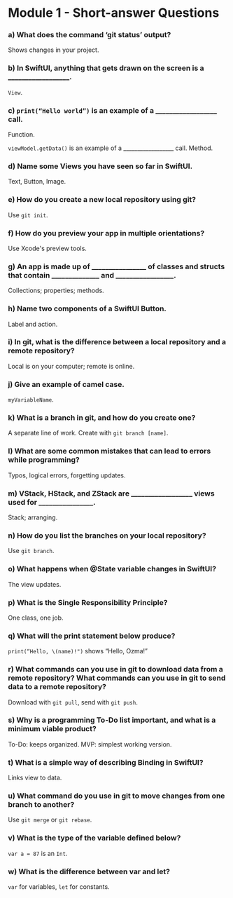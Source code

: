 # Module 1 - Short-answer Questions

### a) What does the command ‘git status’ output?
Shows changes in your project.

### b) In SwiftUI, anything that gets drawn on the screen is a __________________.
`View`.

### c) `print(“Hello world”)` is an example of a __________________ call.
Function.

`viewModel.getData()` is an example of a __________________ call.
Method.

### d) Name some Views you have seen so far in SwiftUI.
Text, Button, Image.

### e) How do you create a new local repository using git?
Use `git init`.

### f) How do you preview your app in multiple orientations?
Use Xcode's preview tools.

### g) An app is made up of ________________ of classes and structs that contain ______________ and _________________.
Collections; properties; methods.

### h) Name two components of a SwiftUI Button.
Label and action.

### i) In git, what is the difference between a local repository and a remote repository?
Local is on your computer; remote is online.

### j) Give an example of camel case.
`myVariableName`.

### k) What is a branch in git, and how do you create one?
A separate line of work. Create with `git branch [name]`.

### l) What are some common mistakes that can lead to errors while programming?
Typos, logical errors, forgetting updates.

### m) VStack, HStack, and ZStack are __________________ views used for ________________.
Stack; arranging.

### n) How do you list the branches on your local repository?
Use `git branch`.

### o) What happens when @State variable changes in SwiftUI?
The view updates.

### p) What is the Single Responsibility Principle?
One class, one job.

### q) What will the print statement below produce?
`print(“Hello, \(name)!")` shows “Hello, Ozma!”

### r) What commands can you use in git to download data from a remote repository? What commands can you use in git to send data to a remote repository?
Download with `git pull`, send with `git push`.

### s) Why is a programming To-Do list important, and what is a minimum viable product?
To-Do: keeps organized. MVP: simplest working version.

### t) What is a simple way of describing Binding in SwiftUI?
Links view to data.

### u) What command do you use in git to move changes from one branch to another?
Use `git merge` or `git rebase`.

### v) What is the type of the variable defined below?
`var a = 87` is an `Int`.

### w) What is the difference between var and let?
`var` for variables, `let` for constants.
